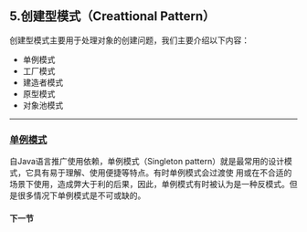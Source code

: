 ## 5.创建型模式（Creattional Pattern）
创建型模式主要用于处理对象的创建问题，我们主要介绍以下内容：
- 单例模式
- 工厂模式
- 建造者模式
- 原型模式
- 对象池模式

----
### [单例模式](singleton/5.1.Singleton.md)
自Java语言推广使用依赖，单例模式（Singleton pattern）就是最常用的设计模式，它具有易于理解、使用便捷等特点。有时单例模式会过渡使
用或在不合适的场景下使用，造成弊大于利的后果，因此，单例模式有时被认为是一种反模式。但是很多情况下单例模式是不可或缺的。



#### 下一节
[]()